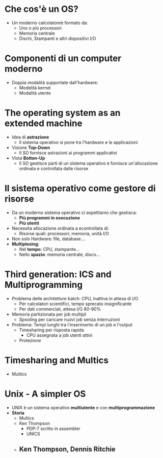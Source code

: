# Che cos'è un OS?
- Un moderno calcolatoreè formato da:
  - Uno o più processori
  - Memoria centrale
  - Dischi, Stampanti e altri dispositivi I/O



# Componenti di un computer moderno

- Doppia modalità supportate dall'hardware:
	- Modelità kernel
	- Modalità utente

# The operating system as an extended machine

- Idea di **astrazione**
  - Il sistema operativo si pone tra l'hardware e le applicazioni
- Visione **Top-Down**
  - Il SO fornisce astrazioni ai programmi applicativi
- Vista **Botton-Up**
  - Il SO gestisce parti di un sistema operativo e fornisce un'allocazione ordinata e controllata dalle risorse

# Il sistema operativo come gestore di risorse

- Da un moderno sistema operativo ci aspettiamo che gestisca:
  - **Più programmi in esecuzione**
  - **Più utenti**
- Necessita allocazione ordinata a econtrollata di:
  - Risorse quali: processori, memoria, unità I/O
- Non solo Hardware: file, database....
- **Multiplexing**:
  - Nel **tempo**: CPU, stampante...
  - Nello **spazio**: memoria centrale, disco...

# Third generation: ICS and Multiprogramming

- Problema delle architetture batch: CPU, inattiva in attesa di I/O
  - Per calcolatori scientifici, tempo sprecato insignificante
  - Per dati commerciali, attesa I/O 80-90%
- Memoria partizionata per job multipli 
  - Spooling per caricare nuovi job senza interruzioni
- Problema: Tempi lunghi tra l'inserimento di un job e l'output
  - Timesharing per risposta rapida
    - CPU assegnata a job utenti attivi
  - Protezione 



# Timesharing and Multics

- Multics 


# Unix - A simpler OS 

- UNIX è un sistema operativo **multiutente** e con **multiprogrammazione**
- **Storia** 
  - Multics
  - Ken Thompson
    - PDP-7 scritto in assembler
    - UNICS
  - Ken Thompson, Dennis Ritchie
      - 

